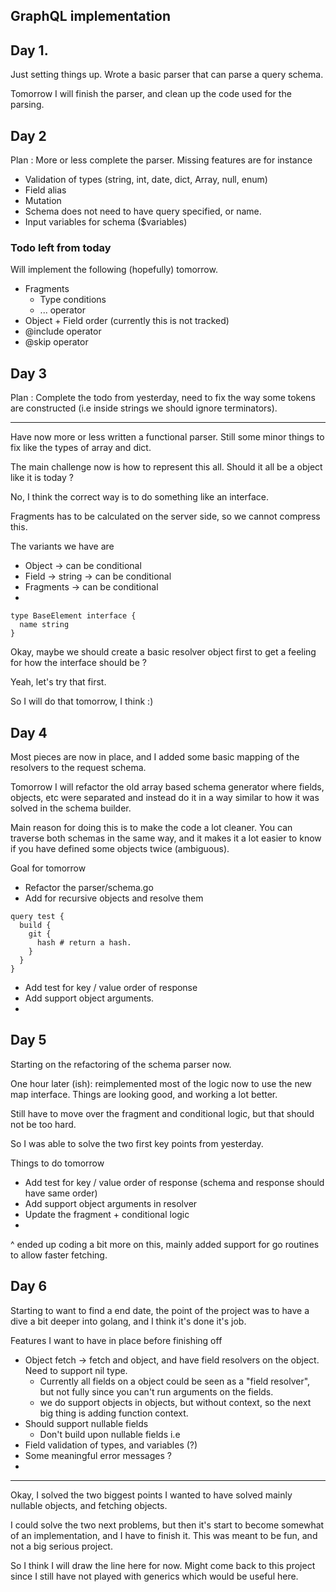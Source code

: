 ## GraphQL implementation

## Day 1.
Just setting things up. Wrote a basic parser that can parse a query schema. 

Tomorrow I will finish the parser, and clean up the code used for the parsing. 

## Day 2
Plan : More or less complete the parser. Missing features are for instance
- Validation of types (string, int, date, dict, Array, null, enum)
- Field alias
- Mutation
- Schema does not need to have query specified, or name.
- Input variables for schema ($variables)


### Todo left from today
Will implement the following (hopefully) tomorrow.
- Fragments
  - Type conditions
  - ... operator
- Object + Field order (currently this is not tracked)
- @include operator
- @skip operator

## Day 3
Plan : Complete the todo from yesterday, need to fix the way some tokens are constructed (i.e inside strings we should ignore terminators).

----

Have now more or less written a functional parser. Still some minor things to fix like the types of array and dict.

The main challenge now is how to represent this all. Should it all be a object like it is today ? 

No, I think the correct way is to do something like an interface.

Fragments has to be calculated on the server side, so we cannot compress this.

The variants we have are 
- Object -> can be conditional
- Field -> string -> can be conditional
- Fragments -> can be conditional
- 


```
type BaseElement interface {
  name string
}
```

Okay, maybe we should create a basic resolver object first to get a feeling for how the interface should be ? 

Yeah, let's try that first.

So I will do that tomorrow, I think :)

## Day 4
Most pieces are now in place, and I added some basic mapping of the resolvers to the request schema.

Tomorrow I will refactor the old array based schema generator where fields, objects, etc were separated and instead do it in a way similar to how it was solved in the schema builder.

Main reason for doing this is to make the code a lot cleaner. You can traverse both schemas in the same way, and it makes it a lot easier to know if you have defined some objects twice (ambiguous).

Goal for tomorrow
- Refactor the parser/schema.go
- Add for recursive objects and resolve them 
```
query test {
  build {
    git {
      hash # return a hash.
    }
  }
}
```
- Add test for key / value order of response
- Add support object arguments. 
- 

## Day 5
Starting on the refactoring of the schema parser now. 

One hour later (ish): reimplemented most of the logic now to use the new map interface. Things are looking good, and working a lot better. 

Still have to move over the fragment and conditional logic, but that should not be too hard. 

So I was able to solve the two first key points from yesterday.

Things to do tomorrow

- Add test for key / value order of response (schema and response should have same order)
- Add support object arguments in resolver
- Update the fragment + conditional logic
- 

^ ended up coding a bit more on this, mainly added support for go routines to allow faster fetching.

## Day 6
Starting to want to find a end date, the point of the project was to have a dive a bit deeper into golang, and I think it's done it's job.

Features I want to have in place before finishing off
- Object fetch -> fetch and object, and have field resolvers on the object. Need to support nil type.
  - Currently all fields on a object could be seen as a "field resolver", but not fully since you can't run arguments on the fields. 
  - we do support objects in objects, but without context, so the next big thing is adding function context.
- Should support nullable fields
  - Don't build upon nullable fields i.e
- Field validation of types, and variables (?)
- Some meaningful error messages ? 
- 

----
Okay, I solved the two biggest points I wanted to have solved mainly nullable objects, and fetching objects. 

I could solve the two next problems, but then it's start to become somewhat of an implementation, and I have to finish it. This was meant to be fun, and not a big serious project.

So I think I will draw the line here for now. Might come back to this project since I still have not played with generics which would be useful here.
